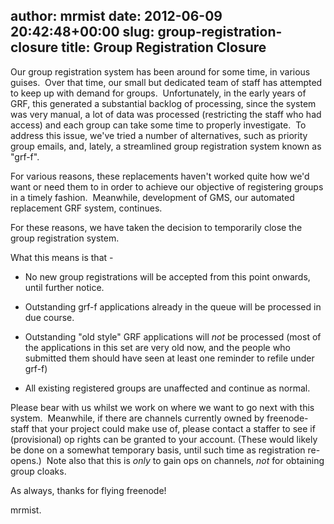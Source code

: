 author: mrmist
date: 2012-06-09 20:42:48+00:00
slug: group-registration-closure
title: Group Registration Closure
---

Our group registration system has been around for some time, in various guises.  Over that time, our small but dedicated team of staff has attempted to keep up with demand for groups.  Unfortunately, in the early years of GRF, this generated a substantial backlog of processing, since the system was very manual, a lot of data was processed (restricting the staff who had access) and each group can take some time to properly investigate.  To address this issue, we've tried a number of alternatives, such as priority group emails, and, lately, a streamlined group registration system known as "grf-f".

For various reasons, these replacements haven't worked quite how we'd want or need them to in order to achieve our objective of registering groups in a timely fashion.  Meanwhile, development of GMS, our automated replacement GRF system, continues.

For these reasons, we have taken the decision to temporarily close the group registration system.

What this means is that -



	
  * No new group registrations will be accepted from this point onwards, until further notice.

	
  * Outstanding grf-f applications already in the queue will be processed in due course.

	
  * Outstanding "old style" GRF applications will *not* be processed (most of the applications in this set are very old now, and the people who submitted them should have seen at least one reminder to refile under grf-f)

	
  * All existing registered groups are unaffected and continue as normal.


Please bear with us whilst we work on where we want to go next with this system.  Meanwhile, if there are channels currently owned by freenode-staff that your project could make use of, please contact a staffer to see if (provisional) op rights can be granted to your account. (These would likely be done on a somewhat temporary basis, until such time as registration re-opens.)  Note also that this is *only* to gain ops on channels, *not* for obtaining group cloaks.

As always, thanks for flying freenode!

mrmist.
